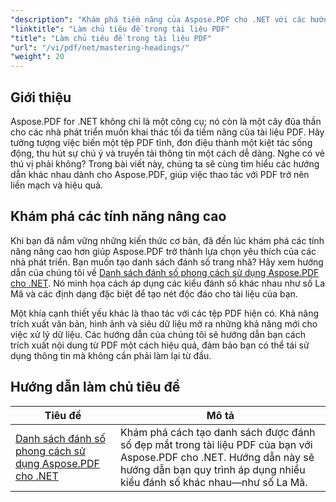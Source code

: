 ```yaml
---
"description": "Khám phá tiềm năng của Aspose.PDF cho .NET với các hướng dẫn toàn diện của chúng tôi, từ cách sử dụng cơ bản đến các tính năng nâng cao. Nâng cao kỹ năng xử lý PDF của bạn."
"linktitle": "Làm chủ tiêu đề trong tài liệu PDF"
"title": "Làm chủ tiêu đề trong tài liệu PDF"
"url": "/vi/pdf/net/mastering-headings/"
"weight": 20
---
```


## Giới thiệu

Aspose.PDF for .NET không chỉ là một công cụ; nó còn là một cây đũa thần cho các nhà phát triển muốn khai thác tối đa tiềm năng của tài liệu PDF. Hãy tưởng tượng việc biến một tệp PDF tĩnh, đơn điệu thành một kiệt tác sống động, thu hút sự chú ý và truyền tải thông tin một cách dễ dàng. Nghe có vẻ thú vị phải không? Trong bài viết này, chúng ta sẽ cùng tìm hiểu các hướng dẫn khác nhau dành cho Aspose.PDF, giúp việc thao tác với PDF trở nên liền mạch và hiệu quả.


## Khám phá các tính năng nâng cao

Khi bạn đã nắm vững những kiến thức cơ bản, đã đến lúc khám phá các tính năng nâng cao hơn giúp Aspose.PDF trở thành lựa chọn yêu thích của các nhà phát triển. Bạn muốn tạo danh sách đánh số trang nhã? Hãy xem hướng dẫn của chúng tôi về [Danh sách đánh số phong cách sử dụng Aspose.PDF cho .NET](./stylish-numbered-lists/). Nó minh họa cách áp dụng các kiểu đánh số khác nhau như số La Mã và các định dạng đặc biệt để tạo nét độc đáo cho tài liệu của bạn.

Một khía cạnh thiết yếu khác là thao tác với các tệp PDF hiện có. Khả năng trích xuất văn bản, hình ảnh và siêu dữ liệu mở ra những khả năng mới cho việc xử lý dữ liệu. Các hướng dẫn của chúng tôi sẽ hướng dẫn bạn cách trích xuất nội dung từ PDF một cách hiệu quả, đảm bảo bạn có thể tái sử dụng thông tin mà không cần phải làm lại từ đầu.

## Hướng dẫn làm chủ tiêu đề
| Tiêu đề | Mô tả |
| --- | --- | 
| [Danh sách đánh số phong cách sử dụng Aspose.PDF cho .NET](./stylish-numbered-lists/) | Khám phá cách tạo danh sách được đánh số đẹp mắt trong tài liệu PDF của bạn với Aspose.PDF cho .NET. Hướng dẫn này sẽ hướng dẫn bạn quy trình áp dụng nhiều kiểu đánh số khác nhau—như số La Mã. |
